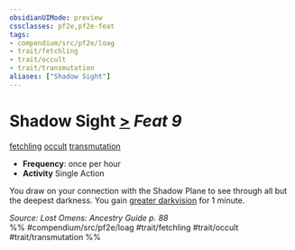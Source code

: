```yaml
---
obsidianUIMode: preview
cssclasses: pf2e,pf2e-feat
tags:
- compendium/src/pf2e/loag
- trait/fetchling
- trait/occult
- trait/transmutation
aliases: ["Shadow Sight"]
---
```

# Shadow Sight  [>](rules/core-rulebook/chapter-9-playing-the-game.md#Actions "Single Action") *Feat 9*  
[fetchling](rules/traits/fetchling-b2.md "Fetchling Ancestry & Heritage Trait")  [occult](rules/traits/occult.md "Occult Tradition Trait")  [transmutation](rules/traits/transmutation.md "Transmutation School Trait")  

- **Frequency**: once per hour
- **Activity** Single Action

You draw on your connection with the Shadow Plane to see through all but the deepest darkness. You gain [greater darkvision](rules/abilities/darkvision.md) for 1 minute.

*Source: Lost Omens: Ancestry Guide p. 88*  
%% #compendium/src/pf2e/loag #trait/fetchling #trait/occult #trait/transmutation %%
